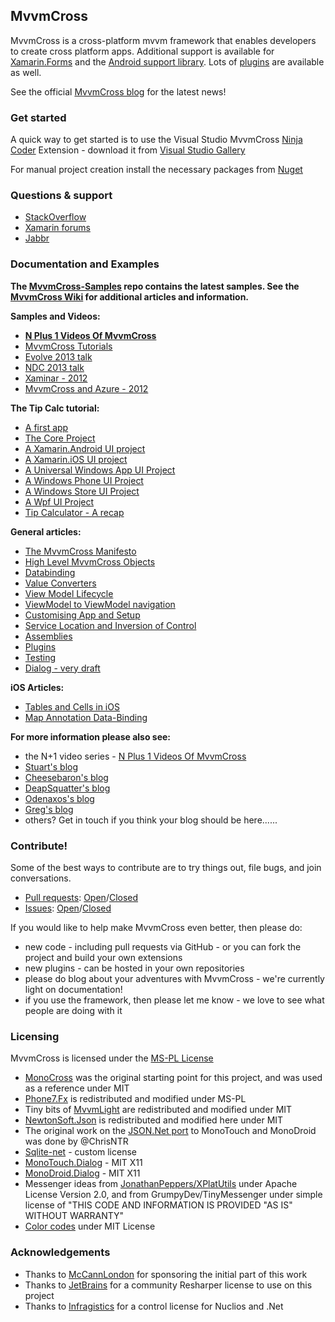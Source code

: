 ## MvvmCross

MvvmCross is a cross-platform mvvm framework that enables developers to create cross platform apps. Additional support is available for [Xamarin.Forms](https://github.com/MvvmCross/MvvmCross-Forms) and the [Android support library](https://github.com/MvvmCross/MvvmCross-AndroidSupport). Lots of [plugins](https://github.com/MvvmCross/MvvmCross-Plugins) are available as well.

See the official [MvvmCross blog](http://mvvmcross.com/) for the latest news!

### Get started

A quick way to get started is to use the Visual Studio MvvmCross [Ninja Coder](https://github.com/asudbury/NinjaCoderForMvvmCross) Extension - download it from [Visual Studio Gallery](https://visualstudiogallery.msdn.microsoft.com/618b51f0-6de8-4f85-95ce-a50c658c7767)

For manual project creation install the necessary packages from [Nuget](https://www.nuget.org/packages?q=mvvmcross)


### Questions & support

* [StackOverflow](http://stackoverflow.com/questions/tagged/mvvmcross)
* [Xamarin forums](http://forums.xamarin.com)
* [Jabbr](http://jabbr.net/#/rooms/mvvmcross)


### Documentation and Examples

**The [MvvmCross-Samples](https://github.com/MvvmCross/MvvmCross-Samples) repo contains the latest samples. See the [MvvmCross Wiki](https://github.com/MvvmCross/MvvmCross/wiki) for additional articles and information.**

**Samples and Videos:**

* **[N Plus 1 Videos Of MvvmCross][n1videos]**
* [MvvmCross Tutorials][mvxtuts]
* [Evolve 2013 talk](http://xamarin.com/evolve/2013#session-dnoeeoarfj)
* [NDC 2013 talk](http://slodge.blogspot.co.uk/2013/06/ndc2013-mobile-mvvm-and-xamarin-talks.html)
* [Xaminar - 2012](http://slodge.blogspot.com/2012/12/mvvmcross-video-presentation-xaminar.html)
* [MvvmCross and Azure - 2012](http://slodge.blogspot.co.uk/2012/11/azure-to-wpmonodroidmonotouch-video-of.html)


**The Tip Calc tutorial:**

* [A first app](https://github.com/MvvmCross/MvvmCross/wiki/Tip-Calc-A-first-app)
* [The Core Project](https://github.com/MvvmCross/MvvmCross/wiki/Tip-Calc---The-Core-Project)
* [A Xamarin.Android UI project](https://github.com/MvvmCross/MvvmCross/wiki/Tip-Calc-A-Xamarin.Android-UI-project)
* [A Xamarin.iOS UI project](https://github.com/MvvmCross/MvvmCross/wiki/Tip-Calc-A-Xamarin.iOS-UI-project)
* [A Universal Windows App UI Project](https://github.com/MvvmCross/MvvmCross/wiki/Tip-Calc-A-Universal-Windows-App-UI-Project)
* [A Windows Phone UI Project](https://github.com/MvvmCross/MvvmCross/wiki/Tip-Calc-A-Windows-Phone-UI-Project)
* [A Windows Store UI Project](https://github.com/MvvmCross/MvvmCross/wiki/Tip-Calc-Windows-Store-Project)
* [A Wpf UI Project](https://github.com/MvvmCross/MvvmCross/wiki/Tip-Calculator-A-Wpf-UI-Project)
* [Tip Calculator -  A recap](https://github.com/MvvmCross/MvvmCross/wiki/Tip-Calculator---A-recap)

**General articles:**

* [The MvvmCross Manifesto](https://github.com/MvvmCross/MvvmCross/wiki/The-MvvmCross-Manifesto)
* [High Level MvvmCross Objects](https://github.com/MvvmCross/MvvmCross/wiki/High-Level-MvvmCross-Objects)
* [Databinding](https://github.com/MvvmCross/MvvmCross/wiki/Databinding)
* [Value Converters](https://github.com/MvvmCross/MvvmCross/wiki/Value-Converters)
* [View Model Lifecycle](https://github.com/MvvmCross/MvvmCross/wiki/View-Model-Lifecycle)
* [ViewModel  to ViewModel navigation](https://github.com/MvvmCross/MvvmCross/wiki/ViewModel--to-ViewModel-navigation)
* [Customising App and Setup ](https://github.com/MvvmCross/MvvmCross/wiki/Customising-using-App-and-Setup)
* [Service Location and Inversion of Control](https://github.com/MvvmCross/MvvmCross/wiki/Service-Location-and-Inversion-of-Control)
* [Assemblies](https://github.com/MvvmCross/MvvmCross/wiki/MvvmCross-Assemblies)
* [Plugins](https://github.com/MvvmCross/MvvmCross/wiki/MvvmCross-plugins)
* [Testing](https://github.com/MvvmCross/MvvmCross/wiki/Testing)
* [Dialog - very draft](https://github.com/MvvmCross/MvvmCross/wiki/CrossUI---MonoTouch.Dialog-and-MonoDroid.Dialog-with-MvvmCross)

**iOS Articles:**

* [Tables and Cells in iOS](https://github.com/MvvmCross/MvvmCross/wiki/Tables-and-Cells-in-iOS)
* [Map Annotation Data-Binding](https://github.com/MvvmCross/MvvmCross/wiki/Map-Annotation-Data-Binding)

**For more information please also see:**

* the N+1 video series - [N Plus 1 Videos Of MvvmCross][n1videos]
* [Stuart's blog][slogdeblog]
* [Cheesebaron's blog][cheesebaron]
* [DeapSquatter's blog][deapsquatter]
* [Odenaxos's blog][odenaxos]
* [Greg's blog][gshackles] 
* others? Get in touch if you think your blog should be here......


### Contribute!

Some of the best ways to contribute are to try things out, file bugs, and join conversations.

* [Pull requests](https://github.com/MvvmCross/MvvmCross/pulls): [Open](https://github.com/MvvmCross/MvvmCross/pulls?q=is%3Aopen+is%3Apr)/[Closed](https://github.com/MvvmCross/MvvmCross/pulls?q=is%3Apr+is%3Aclosed)
* [Issues](https://github.com/MvvmCross/MvvmCross/issues): [Open](https://github.com/MvvmCross/MvvmCross/issues?q=is%3Aopen+is%3Aissue)/[Closed](https://github.com/MvvmCross/MvvmCross/issues?q=is%3Aissue+is%3Aclosed)

If you would like to help make MvvmCross even better, then please do:

* new code - including pull requests via GitHub - or you can fork the project and build your own extensions
* new plugins - can be hosted in your own repositories
* please do blog about your adventures with MvvmCross - we're currently light on documentation!
* if you use the framework, then please let me know - we love to see what people are doing with it


### Licensing

MvvmCross is licensed under the [MS-PL License](http://opensource.org/licenses/ms-pl.html)

* [MonoCross](http://code.google.com/p/monocross/) was the original starting point for this project, and was used as a reference under MIT
* [Phone7.Fx](http://phone7.codeplex.com) is redistributed and modified under MS-PL
* Tiny bits of [MvvmLight](http://mvvmlight.codeplex.com/) are redistributed and modified under MIT
* [NewtonSoft.Json](https://github.com/JamesNK/Newtonsoft.Json) is redistributed and modified here under MIT
* The original work on the [JSON.Net port](https://github.com/chrisntr/Newtonsoft.Json) to MonoTouch and MonoDroid was done by @ChrisNTR
* [Sqlite-net](https://github.com/praeclarum/sqlite-net/blob/master/license.md) - custom license
* [MonoTouch.Dialog](https://github.com/migueldeicaza/MonoTouch.Dialog) - MIT X11 
* [MonoDroid.Dialog](https://github.com/kevinmcmahon/MonoDroid.Dialog) - MIT X11
* Messenger ideas from [JonathanPeppers/XPlatUtils](https://github.com/jonathanpeppers/XPlatUtils) under Apache License Version 2.0, and from GrumpyDev/TinyMessenger under simple license of "THIS CODE AND INFORMATION IS PROVIDED "AS IS" WITHOUT WARRANTY"
* [Color codes](https://github.com/mono/sysdrawing-coregraphics) under MIT License


### Acknowledgements

* Thanks to [McCannLondon](http://blogs.mccannlondon.co.uk/) for sponsoring the initial part of this work
* Thanks to [JetBrains](http://jetbrains.com) for a community Resharper license to use on this project
* Thanks to [Infragistics](http://www.infragistics.com/) for a control license for Nuclios and .Net


[ninja]: http://i.imgur.com/eJ3ewEq.png "Ninja Plugin"
[ninjavsgallery]: http://visualstudiogallery.msdn.microsoft.com/618b51f0-6de8-4f85-95ce-a50c658c7767 "Ninja Coder Visual Studio Gallery"
[n1]: http://mvvmcross.wordpress.com "MvvmCross N+1 table of contents"
[n1github]: https://github.com/MvvmCross/NPlus1DaysOfMvvmCross "MvvmCross N+1 on GitHub"
[n1videos]: https://github.com/MvvmCross/MvvmCross/wiki/N-1-Videos-Of-MvvmCross
[mvxtuts]: https://github.com/MvvmCross/MvvmCross-Tutorials/ "MvvmCross Tutorials"
[mvxwiki]: https://github.com/MvvmCross/MvvmCross/wiki "MvvmCross Wiki"
[mvxnuget]: https://www.nuget.org/packages?q=mvvmcross "MvvmCross on NuGet"
[mvxbin]: https://github.com/mvvmcross/MvvmCross-Binaries/ "MvvmCross Binaries"
[cirrious]: http://www.cirrious.com
[slogdeblog]: http://slodge.blogspot.co.uk/ "Stuart Lodge's blog"
[jabbr]: http://jabbr.net/#/rooms/mvvmcross "MvvmCross on Jabbr.net"
[cheesebaron]: http://blog.ostebaronen.dk/search/label/MvvmCross "Cheesebaron's blog"
[deapsquatter]: http://deapsquatter.blogspot.co.uk/ "DeapSquatter's blog"
[odenaxos]: http://www.e-naxos.com/Blog/?tag=/mvvmcross "Odenaxos's blog"
[gshackles]: http://www.gregshackles.com/tag/mvvmcross/ "Greg Shackle's blog"
[so]: http://stackoverflow.com/questions/tagged/mvvmcross "MvvmCross on StackOverflow"
[xfmvx]: http://forums.xamarin.com/search?Search=mvvmcross "MvvmCross on Xamarin Forums"
[xf]: http://forums.xamarin.com "Xamarin Forums"
[mvxtwitter]: https://twitter.com/MvvmCross "MvvmCross on Twitter"
[mvxmail]: http://slodge.blogspot.co.uk/2013/06/my-standard-reply-to-mvvmcross-support.html "MvvmCross e-mail"
[mvxv3]: http://slodge.blogspot.co.uk/2013/02/mvvmcross-v3.html "MvvmCross v3"
